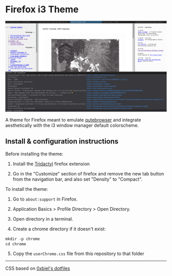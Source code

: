 # Firefox i3 Theme

![](screenshot.png)

A theme for Firefox meant to emulate [qutebrowser](http://qutebrowser) and integrate aesthetically with the i3 window manager default colorscheme.

## Install & configuration instructions

Before installing the theme:

1. Install the [Tridactyl](https://addons.mozilla.org/en-US/firefox/addon/tridactyl-vim/) firefox extension

2. Go in the "Customize" section of firefox and remove the new tab button from the navigation bar, and also set "Density" to "Compact".

To install the theme:

1. Go to `about:support` in Firefox.

2. Application Basics > Profile Directory > Open Directory.

3. Open directory in a terminal.

4. Create a chrome directory if it doesn't exist:

```
mkdir -p chrome
cd chrome
```

5. Copy the `userChrome.css` file from this repository to that folder

---

CSS based on [0xbiel's dotfiles](https://github.com/0xbiel/dotfiles/blob/master/userChrome.css)
